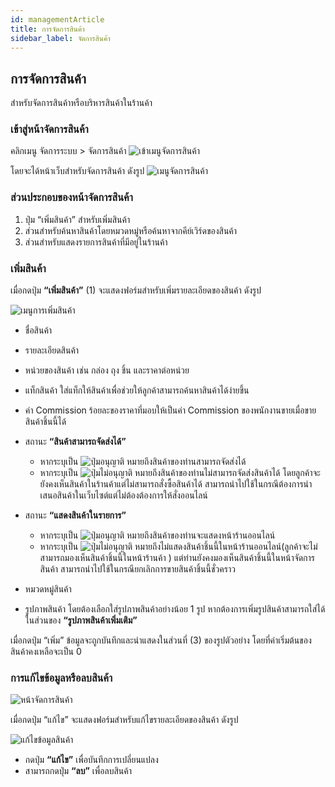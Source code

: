 ```yaml
---
id: managementArticle
title: การจัดการสินค้า
sidebar_label: จัดการสินค้า
---
```


## การจัดการสินค้า

สำหรับจัดการสินค้าหรือบริหารสินค้าในร้านค้า

### เข้าสู่หน้าจัดการสินค้า

คลิกเมนู จัดการระบบ > จัดการสินค้า
![เข้าเมนูจัดการสินค้า](/img/management/product/1.png)

โดยจะได้หน้าเว็บสำหรับจัดการสินค้า ดังรูป
![เมนูจัดการสินค้า](/img/management/product/2.png)

### ส่วนประกอบของหน้าจัดการสินค้า

1.  ปุ่ม “เพิ่มสินค้า” สำหรับเพิ่มสินค้า
2.  ส่วนสำหรับค้นหาสินค้าโดยหมวดหมู่หรือค้นหาจากคีย์เวิร์ดของสินค้า
3.  ส่วนสำหรับแสดงรายการสินค้าที่มีอยู่ในร้านค้า

### เพิ่มสินค้า

เมื่อกดปุ่ม **“เพิ่มสินค้า”** (1) จะแสดงฟอร์มสำหรับเพิ่มรายละเอียดของสินค้า ดังรูป

![เมนูการเพิ่มสินค้า](/img/management/product/3.png)

- ชื่อสินค้า
- รายละเอียดสินค้า
- หน่วยของสินค้า เช่น กล่อง ถุง ชิ้น และราคาต่อหน่วย
- แท็กสินค้า ใส่แท็กให้สินค้าเพื่อช่วยให้ลูกค้าสามารถค้นหาสินค้าได้ง่ายขึ้น
- ค่า Commission ร้อยละของราคาที่มอบให้เป็นค่า Commission ของพนักงานขายเมื่อขายสินค้าชิ้นนี้ได้
- สถานะ **“สินค้าสามารถจัดส่งได้”**

  - หากระบุเป็น ![ปุ่มอนุญาติ](/img/management/product/4.png) หมายถึงสินค้าของท่านสามารถจัดส่งได้
  - หากระบุเป็น ![ปุ่มไม่อนุญาติ](/img/management/product/5.png) หมายถึงสินค้าของท่านไม่สามารถจัดส่งสินค้าได้
    โดยลูกค้าจะยังคงเห็นสินค้าในร้านค้าแต่ไม่สามารถสั่งซื้อสินค้าได้ สามารถนำไปใช้ในกรณีต้องการนำเสนอสินค้าในเว็บไซต์แต่ไม่ต้องต้องการให้สั่งออนไลน์

- สถานะ **“แสดงสินค้าในรายการ”**
  - หากระบุเป็น ![ปุ่มอนุญาติ](/img/management/product/4.png) หมายถึงสินค้าของท่านจะแสดงหน้าร้านออนไลน์
  - หากระบุเป็น ![ปุ่มไม่อนุญาติ](/img/management/product/5.png) หมายถึงไม่แสดงสินค้าชิ้นนี้ในหน้าร้านออนไลน์(ลูกค้าจะไม่สามารถมองเห็นสินค้าชิ้นนี้ในหน้าร้านค้า ) แต่ท่านยังคงมองเห็นสินค้าชิ้นนี้ในหน้าจัดการสินค้า สามารถนำไปใช้ในกรณียกเลิกการขายสินค้าชิ้นนี้ชั่วคราว
- หมวดหมู่สินค้า
- รูปภาพสินค้า โดยต้องเลือกใส่รูปภาพสินค้าอย่างน้อย 1 รูป หากต้องการเพิ่มรูปสินค้าสามารถใส่ได้ในส่วนของ **“รูปภาพสินค้าเพิ่มเติม”**

เมื่อกดปุ่ม “เพิ่ม” ข้อมูลจะถูกบันทึกและนำแสดงในส่วนที่ (3) ของรูปตัวอย่าง โดยที่ค่าเริ่มต้นของสินค้าคงเหลือจะเป็น 0

### การแก้ไขข้อมูลหรือลบสินค้า

![หน้าจัดการสินค้า](/img/management/product/6.png)

เมื่อกดปุ่ม “แก้ไข” จะแสดงฟอร์มสำหรับแก้ไขรายละเอียดของสินค้า ดังรูป

![แก้ไขข้อมูลสินค้า](/img/management/product/7.png)

- กดปุ่ม **“แก้ไข”** เพื่อบันทึกการเปลี่ยนแปลง
- สามารถกดปุ่ม **“ลบ”** เพื่อลบสินค้า
